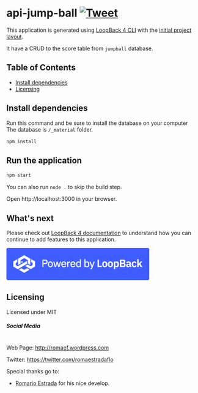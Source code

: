 # api-jump-ball [![Tweet](https://img.shields.io/twitter/url/http/shields.io.svg?style=social&logo=twitter)](https://twitter.com/romaestradaflo)

This application is generated using [LoopBack 4 CLI](https://loopback.io/doc/en/lb4/Command-line-interface.html) with the
[initial project layout](https://loopback.io/doc/en/lb4/Loopback-application-layout.html).

It have a CRUD to the score table from `jumpball` database.

## Table of Contents

- [Install dependencies](#install-dependencies)
- [Licensing](#licensing)

## Install dependencies

Run this command and be sure to install the database on your computer
The database is `/_material` folder.

```sh
npm install
```

## Run the application

```sh
npm start
```

You can also run `node .` to skip the build step.

Open http://localhost:3000 in your browser.

## What's next

Please check out [LoopBack 4 documentation](https://loopback.io/doc/en/lb4/) to
understand how you can continue to add features to this application.

[![LoopBack](<https://github.com/loopbackio/loopback-next/raw/master/docs/site/imgs/branding/Powered-by-LoopBack-Badge-(blue)-@2x.png>)](http://loopback.io/)

## Licensing

Licensed under MIT

##### Social Media

#

Web Page: <http://romaef.wordpress.com>

Twitter: <https://twitter.com/romaestradaflo>

Special thanks go to:

- [Romario Estrada](https://linktr.ee/romaef) for his nice develop.
